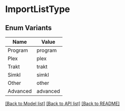 # ImportListType

## Enum Variants

| Name | Value |
|---- | -----|
| Program | program |
| Plex | plex |
| Trakt | trakt |
| Simkl | simkl |
| Other | other |
| Advanced | advanced |


[[Back to Model list]](../README.md#documentation-for-models) [[Back to API list]](../README.md#documentation-for-api-endpoints) [[Back to README]](../README.md)


